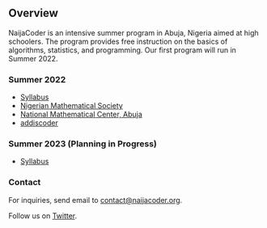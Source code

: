 ## Overview


NaijaCoder is an intensive summer program in Abuja, Nigeria aimed at high schoolers. The program provides free instruction on the basics of algorithms, statistics, and programming. Our first program will run in Summer 2022.

### Summer 2022

* [Syllabus]
* [Nigerian Mathematical Society]
* [National Mathematical Center, Abuja]
* [addiscoder]

[Syllabus]: summer2022/files/syllabus.md
[Nigerian Mathematical Society]: https://www.nigerianmathematicalsociety.org/
[National Mathematical Center, Abuja]: https://nmc.edu.ng/
[addiscoder]: https://www.addiscoder.com/

### Summer 2023 (Planning in Progress)

* [Syllabus](summer2023/files/syllabus.md)

### Contact

For inquiries, send email to [contact@naijacoder.org](mailto:contact@naijacoder.org).

Follow us on [Twitter](https://twitter.com/naijacoderorg).
